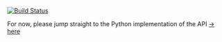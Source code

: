 [![Build Status](https://travis-ci.org/typeWorld/api.svg?branch=master)](https://travis-ci.org/typeWorld/api)

For now, please jump straight to the Python implementation of the API [→ here](Python/Lib/typeWorld)